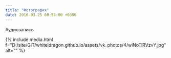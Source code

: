 ```yaml
---
title: "Фотография"
date: 2016-03-25 00:58:00 +0300
---
```



Аудиозапись

{% include media.html f="D:/site/GiT/whiteldragon.github.io/assets/vk_photos/4/wiNoTlRVzvY.jpg" alt="" %}

